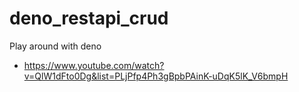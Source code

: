 # deno_restapi_crud
Play around with deno 
- https://www.youtube.com/watch?v=QlW1dFto0Dg&list=PLjPfp4Ph3gBpbPAinK-uDqK5lK_V6bmpH
